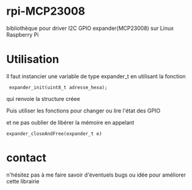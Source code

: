 # rpi-MCP23008
bibliothèque pour driver I2C GPIO expander(MCP23008) sur Linux Raspberry Pi

# Utilisation
Il faut instancier une variable de type expander_t en utilisant la fonction 
```
 expander_init(uint8_t adresse_hexa);
```
qui renvoie la structure créee

Puis utiliser les fonctions pour changer ou lire l'état des GPIO

et ne pas oublier de libérer la mémoire en appelant
```
expander_closeAndFree(expander_t e)
```
# contact
n'hésitez pas à me faire savoir d'éventuels bugs ou idée pour améliorer cette librairie
